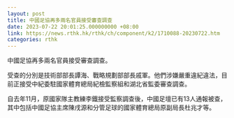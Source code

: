 ```yaml
---
layout: post
title: 中國足協再多兩名官員接受審查調查
date: 2023-07-22 20:01:25.000000000 +08:00
link: https://news.rthk.hk/rthk/ch/component/k2/1710088-20230722.htm
categories: rthk
---
```


中國足協再多兩名官員接受審查調查。

受查的分別是技術部部長譚海、戰略規劃部部長戚軍。他們涉嫌嚴重違紀違法，目前正接受中紀委駐國家體育總局紀檢監察組和湖北省監委審查調查。

自去年11月，原國家隊主教練李鐵接受監察調查後，中國足壇已有13人通報被查，其中包括中國足協主席陳戌源和分管足球的國家體育總局原副局長杜兆才等。
